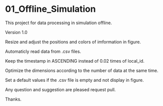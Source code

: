 # 01_Offline_Simulation
This project for data processing in simulation offline.

Version 1.0

Resize and adjust the positions and colors of imformation in figure.

Automaticly read data from .csv files.

Keep the timestamp in ASCENDING instead of 0.02 times of local_id.

Optimize the dimensions according to the number of data at the same time.

Set a default values if the .csv file is empty and not display in figure.

Any question and suggestion are pleased request pull.

Thanks. 
